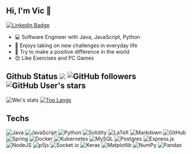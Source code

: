 ## Hi, I'm Vic 👋     
[![Linkedin Badge](https://img.shields.io/badge/LinkedIn-blue?style=for-the-badge&logo=linkedin&labelColor=blue)](https://www.linkedin.com/in/weiyuchuang/)
+ :computer: Software Engineer with Java, JavaScript, Python 
+ :muscle: Enjoys taking on new challenges in everyday life 
+ :raising_hand: Try to make a positive difference in the world
+ :heart_eyes: Like Exercises and PC Games

## Github Status  ![](https://komarev.com/ghpvc/?username=C-WeiYu) ![GitHub followers](https://img.shields.io/github/followers/C-WeiYu) ![GitHub User's stars](https://img.shields.io/github/stars/C-WeiYu)

![Wei's stats](https://github-readme-stats.vercel.app/api?username=C-WeiYu&theme=swift&bg_color=00000000&show_icons=true&border_radius=10&card_width=500px)
[![Top Langs](https://github-readme-stats.vercel.app/api/top-langs/?username=C-WeiYu&hide=html,css,SCSS,C,shell,PHP,makefile,jupyter%20notebook&layout=compact&hide_progress=true)](https://github.com/C-WeiYu/github-readme-stats) 


## Techs
![Java](https://img.shields.io/badge/java-%23ED8B00.svg?style=for-the-badge&logo=openjdk&logoColor=white) ![JavaScript](https://img.shields.io/badge/javascript-%23323330.svg?style=for-the-badge&logo=javascript&logoColor=%23F7DF1E) ![Python](https://img.shields.io/badge/python-3670A0?style=for-the-badge&logo=python&logoColor=ffdd54) ![Solidity](https://img.shields.io/badge/Solidity-%23363636.svg?style=for-the-badge&logo=solidity&logoColor=white) ![LaTeX](https://img.shields.io/badge/latex-%23008080.svg?style=for-the-badge&logo=latex&logoColor=white) ![Markdown](https://img.shields.io/badge/markdown-%23000000.svg?style=for-the-badge&logo=markdown&logoColor=white) ![GitHub](https://img.shields.io/badge/github-%23121011.svg?style=for-the-badge&logo=github&logoColor=white)
![Spring](https://img.shields.io/badge/spring-%236DB33F.svg?style=for-the-badge&logo=spring&logoColor=white) ![Docker](https://img.shields.io/badge/docker-%230db7ed.svg?style=for-the-badge&logo=docker&logoColor=white) ![Kubernetes](https://img.shields.io/badge/kubernetes-%23326ce5.svg?style=for-the-badge&logo=kubernetes&logoColor=white) ![MySQL](https://img.shields.io/badge/mysql-4479A1.svg?style=for-the-badge&logo=mysql&logoColor=white) ![Postgres](https://img.shields.io/badge/postgres-%23316192.svg?style=for-the-badge&logo=postgresql&logoColor=white) ![Express.js](https://img.shields.io/badge/express.js-%23404d59.svg?style=for-the-badge&logo=express&logoColor=%2361DAFB) ![NodeJS](https://img.shields.io/badge/node.js-6DA55F?style=for-the-badge&logo=node.js&logoColor=white) ![p5js](https://img.shields.io/badge/p5.js-ED225D?style=for-the-badge&logo=p5.js&logoColor=FFFFFF) ![Socket.io](https://img.shields.io/badge/Socket.io-black?style=for-the-badge&logo=socket.io&badgeColor=010101) ![Keras](https://img.shields.io/badge/Keras-%23D00000.svg?style=for-the-badge&logo=Keras&logoColor=white) ![Matplotlib](https://img.shields.io/badge/Matplotlib-%23ffffff.svg?style=for-the-badge&logo=Matplotlib&logoColor=black) ![NumPy](https://img.shields.io/badge/numpy-%23013243.svg?style=for-the-badge&logo=numpy&logoColor=white) ![Pandas](https://img.shields.io/badge/pandas-%23150458.svg?style=for-the-badge&logo=pandas&logoColor=white) 
<!--
[![Readme Card](https://github-readme-stats.vercel.app/api/pin/?username=C-WeiYu&repo=WoT_Final_Project&show_owner=true&theme=shadow_blue)](https://github.com/C-WeiYu/WoT_Final_Project)
-->
